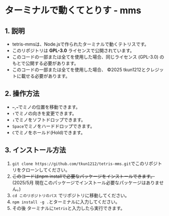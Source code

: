 # ターミナルで動くてとりす - mms

## 1. 説明
- tetris-mmsは、Node.jsで作られたターミナルで動くテトリスです。
- このリポジトリは **GPL-3.0** ライセンスで公開されています。
- このコードの一部または全てを使用した場合、同じライセンス (GPL-3.0) のもとで公開する必要があります。
- このコードの一部または全てを使用した場合、 ©2025 tkun1212とクレジットに載せる必要があります。

## 2. 操作方法
- `←`,`→`でミノの位置を移動できます。
- `↑`でミノの向きを変更できます。
- `↓`でミノをソフトドロップできます。
- `Space`でミノをハードドロップできます。
- `C`でミノをホールド(Hold)できます。

## 3. インストール方法
1. ```git clone https://github.com/tkun1212/tetris-mms.git```でこのリポジトリをクローンしてください。
2. ~~このコードはnpm installで必要なパッケージをインストールできます。~~(2025/5月 現在このパッケージでインストール必要なパッケージはありません。)
3. ```cd このリポジトリのパス``` でリポジトリに移動してください。
4. ```npm install -g .```とターミナルに入力してください。
5. その後 ターミナルに```tetris```と入力したら実行できます。
